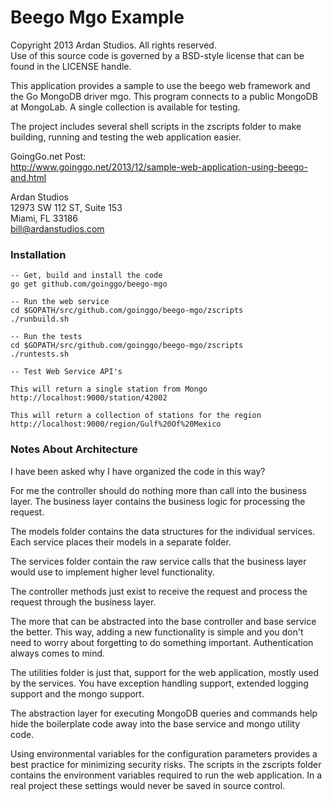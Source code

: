 # Beego Mgo Example

Copyright 2013 Ardan Studios. All rights reserved.  
Use of this source code is governed by a BSD-style license that can be found in the LICENSE handle.

This application provides a sample to use the beego web framework and the Go MongoDB driver mgo. This program connects to a public MongoDB at MongoLab. A single collection is available for testing.

The project includes several shell scripts in the zscripts folder to make building, running and testing the web application easier.

GoingGo.net Post:  
http://www.goinggo.net/2013/12/sample-web-application-using-beego-and.html

Ardan Studios  
12973 SW 112 ST, Suite 153  
Miami, FL 33186  
bill@ardanstudios.com

### Installation

	-- Get, build and install the code
	go get github.com/goinggo/beego-mgo
	
	-- Run the web service
	cd $GOPATH/src/github.com/goinggo/beego-mgo/zscripts
	./runbuild.sh
	
	-- Run the tests
	cd $GOPATH/src/github.com/goinggo/beego-mgo/zscripts
	./runtests.sh
	
	-- Test Web Service API's
	
	This will return a single station from Mongo
	http://localhost:9000/station/42002
	
	This will return a collection of stations for the region
	http://localhost:9000/region/Gulf%20Of%20Mexico

### Notes About Architecture

I have been asked why I have organized the code in this way?

For me the controller should do nothing more than call into the business layer. The business layer contains the business logic for processing the request.

The models folder contains the data structures for the individual services. Each service places their models in a separate folder.

The services folder contain the raw service calls that the business layer would use to implement higher level functionality.

The controller methods just exist to receive the request and process the request through the business layer.

The more that can be abstracted into the base controller and base service the better. This way, adding a new functionality is simple and you don't need to worry about forgetting to do something important. Authentication always comes to mind.

The utilities folder is just that, support for the web application, mostly used by the services. You have exception handling support, extended logging support and the mongo support.

The abstraction layer for executing MongoDB queries and commands help hide the boilerplate code away into the base service and mongo utility code.

Using environmental variables for the configuration parameters provides a best practice for minimizing security risks. The scripts in the zscripts folder contains the environment variables required to run the web application. In a real project these settings would never be saved in source control.

